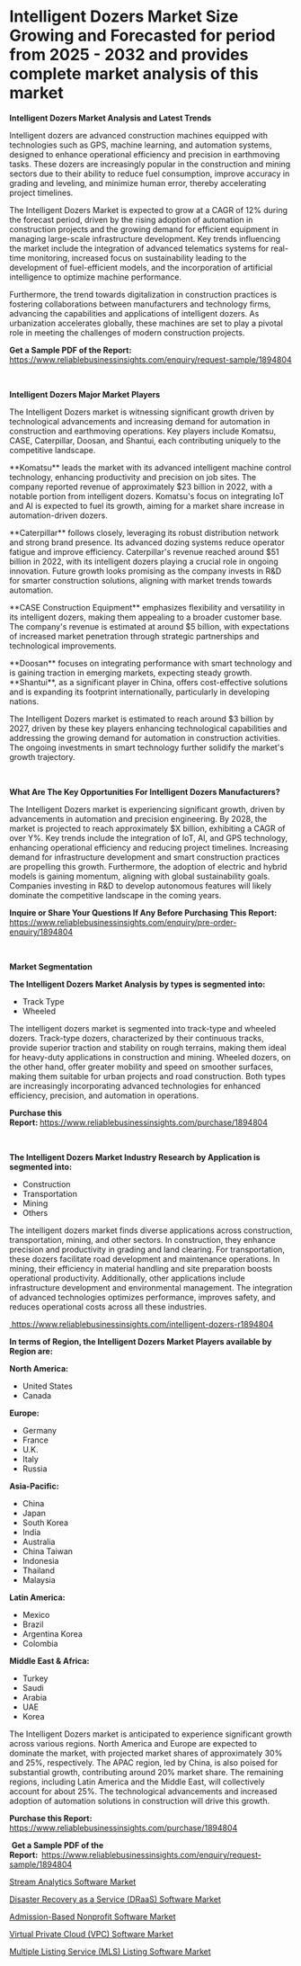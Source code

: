 <p><h1>Intelligent Dozers Market Size Growing and Forecasted for period from 2025 - 2032 and provides complete market analysis of this market</h1></p><p><strong>Intelligent Dozers Market Analysis and Latest Trends</strong></p>
<p><p>Intelligent dozers are advanced construction machines equipped with technologies such as GPS, machine learning, and automation systems, designed to enhance operational efficiency and precision in earthmoving tasks. These dozers are increasingly popular in the construction and mining sectors due to their ability to reduce fuel consumption, improve accuracy in grading and leveling, and minimize human error, thereby accelerating project timelines.</p><p>The Intelligent Dozers Market is expected to grow at a CAGR of 12% during the forecast period, driven by the rising adoption of automation in construction projects and the growing demand for efficient equipment in managing large-scale infrastructure development. Key trends influencing the market include the integration of advanced telematics systems for real-time monitoring, increased focus on sustainability leading to the development of fuel-efficient models, and the incorporation of artificial intelligence to optimize machine performance.</p><p>Furthermore, the trend towards digitalization in construction practices is fostering collaborations between manufacturers and technology firms, advancing the capabilities and applications of intelligent dozers. As urbanization accelerates globally, these machines are set to play a pivotal role in meeting the challenges of modern construction projects.</p></p>
<p><strong>Get a Sample PDF of the Report:&nbsp;</strong> <a href="https://www.reliablebusinessinsights.com/enquiry/request-sample/1894804?utm_campaign=1091&utm_medium=2&utm_source=Github&utm_content=ia&utm_term=28032025&utm_id=intelligent-dozers">https://www.reliablebusinessinsights.com/enquiry/request-sample/1894804</a></p>
<p>&nbsp;</p>
<p><strong>Intelligent Dozers Major Market Players</strong></p>
<p><p>The Intelligent Dozers market is witnessing significant growth driven by technological advancements and increasing demand for automation in construction and earthmoving operations. Key players include Komatsu, CASE, Caterpillar, Doosan, and Shantui, each contributing uniquely to the competitive landscape.</p><p>**Komatsu** leads the market with its advanced intelligent machine control technology, enhancing productivity and precision on job sites. The company reported revenue of approximately $23 billion in 2022, with a notable portion from intelligent dozers. Komatsu's focus on integrating IoT and AI is expected to fuel its growth, aiming for a market share increase in automation-driven dozers.</p><p>**Caterpillar** follows closely, leveraging its robust distribution network and strong brand presence. Its advanced dozing systems reduce operator fatigue and improve efficiency. Caterpillar's revenue reached around $51 billion in 2022, with its intelligent dozers playing a crucial role in ongoing innovation. Future growth looks promising as the company invests in R&D for smarter construction solutions, aligning with market trends towards automation.</p><p>**CASE Construction Equipment** emphasizes flexibility and versatility in its intelligent dozers, making them appealing to a broader customer base. The company's revenue is estimated at around $5 billion, with expectations of increased market penetration through strategic partnerships and technological improvements.</p><p>**Doosan** focuses on integrating performance with smart technology and is gaining traction in emerging markets, expecting steady growth. **Shantui**, as a significant player in China, offers cost-effective solutions and is expanding its footprint internationally, particularly in developing nations.</p><p>The Intelligent Dozers market is estimated to reach around $3 billion by 2027, driven by these key players enhancing technological capabilities and addressing the growing demand for automation in construction activities. The ongoing investments in smart technology further solidify the market's growth trajectory.</p></p>
<p>&nbsp;</p>
<p><strong>What Are The Key Opportunities For Intelligent Dozers Manufacturers?</strong></p>
<p><p>The Intelligent Dozers market is experiencing significant growth, driven by advancements in automation and precision engineering. By 2028, the market is projected to reach approximately $X billion, exhibiting a CAGR of over Y%. Key trends include the integration of IoT, AI, and GPS technology, enhancing operational efficiency and reducing project timelines. Increasing demand for infrastructure development and smart construction practices are propelling this growth. Furthermore, the adoption of electric and hybrid models is gaining momentum, aligning with global sustainability goals. Companies investing in R&D to develop autonomous features will likely dominate the competitive landscape in the coming years.</p></p>
<p><strong>Inquire or Share Your Questions If Any Before Purchasing This Report:</strong> <a href="https://www.reliablebusinessinsights.com/enquiry/pre-order-enquiry/1894804?utm_campaign=1091&utm_medium=2&utm_source=Github&utm_content=ia&utm_term=28032025&utm_id=intelligent-dozers">https://www.reliablebusinessinsights.com/enquiry/pre-order-enquiry/1894804</a></p>
<p>&nbsp;</p>
<p><strong>Market Segmentation</strong></p>
<p><strong>The Intelligent Dozers Market Analysis by types is segmented into:</strong></p>
<p><ul><li>Track Type</li><li>Wheeled</li></ul></p>
<p><p>The intelligent dozers market is segmented into track-type and wheeled dozers. Track-type dozers, characterized by their continuous tracks, provide superior traction and stability on rough terrains, making them ideal for heavy-duty applications in construction and mining. Wheeled dozers, on the other hand, offer greater mobility and speed on smoother surfaces, making them suitable for urban projects and road construction. Both types are increasingly incorporating advanced technologies for enhanced efficiency, precision, and automation in operations.</p></p>
<p><strong>Purchase this Report:&nbsp;</strong><a href="https://www.reliablebusinessinsights.com/purchase/1894804?utm_campaign=1091&utm_medium=2&utm_source=Github&utm_content=ia&utm_term=28032025&utm_id=intelligent-dozers">https://www.reliablebusinessinsights.com/purchase/1894804</a></p>
<p>&nbsp;</p>
<p><strong>The Intelligent Dozers Market Industry Research by Application is segmented into:</strong></p>
<p><ul><li>Construction</li><li>Transportation</li><li>Mining</li><li>Others</li></ul></p>
<p><p>The intelligent dozers market finds diverse applications across construction, transportation, mining, and other sectors. In construction, they enhance precision and productivity in grading and land clearing. For transportation, these dozers facilitate road development and maintenance operations. In mining, their efficiency in material handling and site preparation boosts operational productivity. Additionally, other applications include infrastructure development and environmental management. The integration of advanced technologies optimizes performance, improves safety, and reduces operational costs across all these industries.</p></p>
<p><a href="https://www.reliablebusinessinsights.com/intelligent-dozers-r1894804?utm_campaign=1091&utm_medium=2&utm_source=Github&utm_content=ia&utm_term=28032025&utm_id=intelligent-dozers">&nbsp;https://www.reliablebusinessinsights.com/intelligent-dozers-r1894804</a></p>
<p><strong>In terms of Region, the Intelligent Dozers Market Players available by Region are:</strong></p>
<p>
    <p> <strong> North America: </strong>
        <ul>
            <li>United States</li>
            <li>Canada</li>
        </ul>
        </p> 
    <p> <strong> Europe: </strong>
        <ul>
            <li>Germany</li>
            <li>France</li>
            <li>U.K.</li>
            <li>Italy</li>
            <li>Russia</li>
        </ul>
        </p> 
    <p> <strong> Asia-Pacific: </strong>
        <ul>
            <li>China</li>
            <li>Japan</li>
            <li>South Korea</li>
            <li>India</li>
            <li>Australia</li>
            <li>China Taiwan</li>
            <li>Indonesia</li>
            <li>Thailand</li>
            <li>Malaysia</li>
        </ul>
        </p> 
    <p> <strong> Latin America: </strong>
        <ul>
            <li>Mexico</li>
            <li>Brazil</li>
            <li>Argentina Korea</li>
            <li>Colombia</li>
        </ul>
        </p> 
    <p> <strong> Middle East & Africa: </strong>
        <ul>
            <li>Turkey</li>
            <li>Saudi</li>
            <li>Arabia</li>
            <li>UAE</li>
            <li>Korea</li>
        </ul>
    </p>
    </p>
<p><p>The Intelligent Dozers market is anticipated to experience significant growth across various regions. North America and Europe are expected to dominate the market, with projected market shares of approximately 30% and 25%, respectively. The APAC region, led by China, is also poised for substantial growth, contributing around 20% market share. The remaining regions, including Latin America and the Middle East, will collectively account for about 25%. The technological advancements and increased adoption of automation solutions in construction will drive this growth.</p></p>
<p><strong>Purchase this Report: </strong><a href="https://www.reliablebusinessinsights.com/purchase/1894804?utm_campaign=1091&utm_medium=2&utm_source=Github&utm_content=ia&utm_term=28032025&utm_id=intelligent-dozers">https://www.reliablebusinessinsights.com/purchase/1894804</a></p>
<p>&nbsp;<strong>Get a Sample PDF of the Report:&nbsp;&nbsp;</strong><a href="https://www.reliablebusinessinsights.com/enquiry/request-sample/1894804?utm_campaign=1091&utm_medium=2&utm_source=Github&utm_content=ia&utm_term=28032025&utm_id=intelligent-dozers">https://www.reliablebusinessinsights.com/enquiry/request-sample/1894804</a></p>
<p><strong></strong></p>
<p><p><a href="https://github.com/paullsiskec4/Market-Research-Report-List-1/blob/main/stream-analytics-software-market.md?utm_campaign=1091&utm_medium=2&utm_source=Github&utm_content=ia&utm_term=28032025&utm_id=intelligent-dozers">Stream Analytics Software Market</a></p><p><a href="https://github.com/hurstsaqibyl/Market-Research-Report-List-1/blob/main/disaster-recovery-as-a-service-draas-software-market.md?utm_campaign=1091&utm_medium=2&utm_source=Github&utm_content=ia&utm_term=28032025&utm_id=intelligent-dozers">Disaster Recovery as a Service (DRaaS) Software Market</a></p><p><a href="https://github.com/rutupueyed/Market-Research-Report-List-1/blob/main/admission-based-nonprofit-software-market.md?utm_campaign=1091&utm_medium=2&utm_source=Github&utm_content=ia&utm_term=28032025&utm_id=intelligent-dozers">Admission-Based Nonprofit Software Market</a></p><p><a href="https://github.com/altafvaraswj/Market-Research-Report-List-1/blob/main/virtual-private-cloud-vpc-software-market.md?utm_campaign=1091&utm_medium=2&utm_source=Github&utm_content=ia&utm_term=28032025&utm_id=intelligent-dozers">Virtual Private Cloud (VPC) Software Market</a></p><p><a href="https://github.com/burnicndole/Market-Research-Report-List-1/blob/main/multiple-listing-service-mls-listing-software-market.md?utm_campaign=1091&utm_medium=2&utm_source=Github&utm_content=ia&utm_term=28032025&utm_id=intelligent-dozers">Multiple Listing Service (MLS) Listing Software Market</a></p></p>